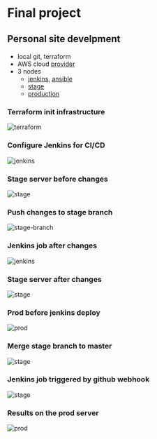 # Final project 
## Personal site develpment 

####
- local git, terraform
- AWS cloud [provider](/terraform-aws/provider.tf)
- 3 nodes 
    - [jenkins](/aws/ansible/playbooks/jenkins.yaml), [ansible](/aws/ansible/)
    - [stage](/aws/ansible/hosts)
    - [production](/aws/ansible/hosts)


### Terraform init infrastructure 
![terraform](pictures/1.terraform.png)

### Configure Jenkins for CI/CD 
![jenkins](pictures/2.jenkins.png)

### Stage server before changes 
![stage](pictures/3.stage.png)

### Push changes to stage branch
![stage-branch](pictures/4.stage-branch.png)

### Jenkins job after changes 
![jenkins](pictures/5.jenkins.png)

### Stage server after changes 
![stage](pictures/6.stage.png)

### Prod before jenkins deploy
![prod](/project/pictures/0.1.prod.png)

### Merge stage branch to master 
![stage](pictures/7.merge.png)

### Jenkins job triggered by github webhook
![stage](pictures/8.trigger.png)

### Results on the prod server
![prod](pictures/0.prod.png)
